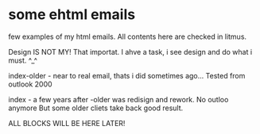 # some ehtml emails

few examples of my html emails. 
All contents here are checked in litmus.

Design IS NOT MY! That importat.
I ahve a task, i see design and do what i must. ^_^

index-older -  near to real email, thats i did sometimes ago... 
Tested from outlook 2000

index - a few years after -older was redisign and rework. No outloo anymore But some older cliets take back good result.

ALL BLOCKS WILL BE HERE LATER!

